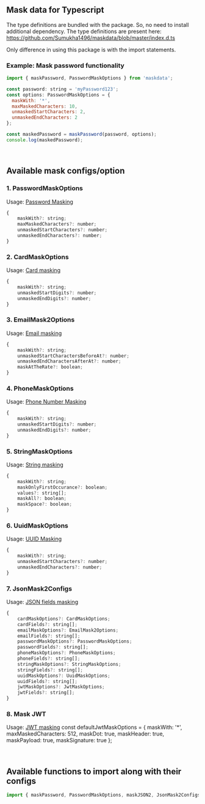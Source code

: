 ## Mask data for Typescript
The type definitions are bundled with the package. So, no need to install additional dependency. The type definitions are present here: https://github.com/Sumukha1496/maskdata/blob/master/index.d.ts 

Only difference in using this package is with the import statements. 

### Example: Mask password functionality

```javascript
import { maskPassword, PasswordMaskOptions } from 'maskdata';

const password: string = 'myPassword123';
const options: PasswordMaskOptions = {
  maskWith: '*',
  maxMaskedCharacters: 10,
  unmaskedStartCharacters: 2,
  unmaskedEndCharacters: 2
};

const maskedPassword = maskPassword(password, options);
console.log(maskedPassword);
```
<br/>

## Available mask configs/option
### 1. PasswordMaskOptions
Usage: [Password Masking](./README.md#mask-password)
```javascript
{
    maskWith?: string;
    maxMaskedCharacters?: number;
    unmaskedStartCharacters?: number;
    unmaskedEndCharacters?: number;
}
```

### 2. CardMaskOptions
Usage: [Card masking](./README.md#mask-card-number)
```javascript
{
    maskWith?: string;
    unmaskedStartDigits?: number;
    unmaskedEndDigits?: number;
}
```

### 3. EmailMask2Options
Usage: [Email masking](./README.md#mask-email-id)
```javascript
{
    maskWith?: string;
    unmaskedStartCharactersBeforeAt?: number;
    unmaskedEndCharactersAfterAt?: number;
    maskAtTheRate?: boolean;
}
```

### 4. PhoneMaskOptions
Usage: [Phone Number Masking](./README.md#mask-phone-number)
```javascript
{
    maskWith?: string;
    unmaskedStartDigits?: number;
    unmaskedEndDigits?: number;
}
```
### 5. StringMaskOptions
Usage: [String masking](./README.md#mask-the-characters-or-words-in-the-string)
```javascript
{
    maskWith?: string;
    maskOnlyFirstOccurance?: boolean;
    values?: string[];
    maskAll?: boolean;
    maskSpace?: boolean;
}
```

### 6. UuidMaskOptions
Usage: [UUID Masking](./README.md#mask-uuid)
```javascript
{
    maskWith?: string;
    unmaskedStartCharacters?: number;
    unmaskedEndCharacters?: number;
} 
```

### 7. JsonMask2Configs
Usage: [JSON fields masking](./README.md#mask-json)
```javascript
{
    cardMaskOptions?: CardMaskOptions;
    cardFields?: string[];
    emailMaskOptions?: EmailMask2Options;
    emailFields?: string[];
    passwordMaskOptions?: PasswordMaskOptions;
    passwordFields?: string[];
    phoneMaskOptions?: PhoneMaskOptions;
    phoneFields?: string[];
    stringMaskOptions?: StringMaskOptions;
    stringFields?: string[];
    uuidMaskOptions?: UuidMaskOptions;
    uuidFields?: string[];
    jwtMaskOptions?: JwtMaskOptions;
    jwtFields?: string[];
}
```
### 8. Mask JWT
Usage: [JWT masking](./README.md#mask-jwt-token)
const defaultJwtMaskOptions = {
  maskWith: '*',
  maxMaskedCharacters: 512,
  maskDot: true,
  maskHeader: true,
  maskPayload: true,
  maskSignature: true
};

<br/>

## Available functions to import along with their configs
```javascript
import { maskPassword, PasswordMaskOptions, maskJSON2, JsonMask2Configs, maskPhone, PhoneMaskOptions, maskEmail2, EmailMask2Options, maskCard, CardMaskOptions, maskString, StringMaskOptions, maskUuid, UuidMaskOptions, maskJwt, JwtMaskOptions, getInnerProperty, replaceValue } from 'maskdata';
```
